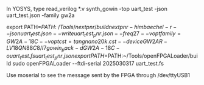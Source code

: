 
In YOSYS, type
read_verilog *.v
synth_gowin -top uart_test -json uart_test.json -family gw2a

export PATH=$PATH:~/Tools/nextpnr/build
nextpnr-himbaechel -r --json uart_test.json --write uart_test_pnr.json --freq 27 --vopt family=GW2A-18C --vopt cst=tangnano20k.cst --device GW2AR-LV18QN88C8/I7
gowin_pack -d GW2A-18C -o uart_test.fs uart_test_pnr.json
export PATH=$PATH:~/Tools/openFPGALoader/build
sudo openFPGALoader --ftdi-serial 2025030317 uart_test.fs

Use moserial to see the message sent by the FPGA through /dev/ttyUSB1
